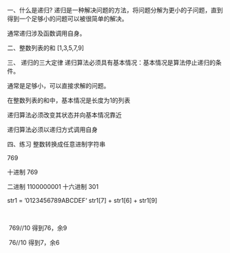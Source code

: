 一、什么是递归?
递归是一种解决问题的方法，将问题分解为更小的子问题，直到得到一个足够小的问题可以被很简单的解决。

通常递归涉及函数调用自身。

二、整数列表的和
[1,3,5,7,9]

三、 递归的三大定律
递归算法必须具有基本情况：基本情况是算法停止递归的条件。

通常是足够小，可以直接求解的问题。

在整数列表的和中，基本情况是长度为1的列表

递归算法必须改变其状态并向基本情况靠近

递归算法必须以递归方式调用自身

四、练习
整数转换成任意进制字符串

769

十进制 769

二进制 1100000001 十六进制 301

str1 = ’0123456789ABCDEF‘ str1[7] + str1[6] + str1[9]

​

​ 769//10 得到76，余9

​ 76//10 得到7，余6